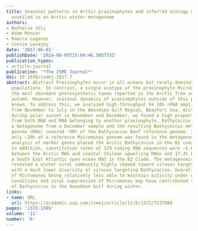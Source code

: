 ```yaml
---
title: Seasonal patterns in Arctic prasinophytes and inferred ecology of textitBathycoccus
  unveiled in an Arctic winter metagenome
authors:
- Nathalie Joli
- Adam Monier
- Ramiro Logares
- Connie Lovejoy
date: '2017-06-01'
publishDate: '2024-08-05T15:04:46.505775Z'
publication_types:
- article-journal
publication: '*The ISME Journal*'
doi: 10.1038/ismej.2017.7
abstract: Abstract Prasinophytes occur in all oceans but rarely dominate phytoplankton
  populations. In contrast, a single ecotype of the prasinophyte Micromonas is frequently
  the most abundant photosynthetic taxon reported in the Arctic from summer through
  autumn. However, seasonal dynamics of prasinophytes outside of this period are little
  known. To address this, we analyzed high-throughput V4 18S rRNA amplicon data collected
  from November to July in the Amundsen Gulf Region, Beaufort Sea, Arctic. Surprisingly
  during polar sunset in November and December, we found a high proportion of reads
  from both DNA and RNA belonging to another prasinophyte, Bathycoccus. We then analyzed
  a metagenome from a December sample and the resulting Bathycoccus metagenome assembled
  genome (MAG) covered ~90% of the Bathycoccus Ban7 reference genome. In contrast,
  only ~20% of a reference Micromonas genome was found in the metagenome. Our phylogenetic
  analysis of marker genes placed the Arctic Bathycoccus in the B1 coastal clade.
  In addition, substitution rates of 129 coding DNA sequences were ~1.6% divergent
  between the Arctic MAG and coastal Chilean upwelling MAGs and 17.3% between it and
  a South East Atlantic open ocean MAG in the B2 Clade. The metagenomic analysis also
  revealed a winter viral community highly skewed toward viruses targeting Micromonas,
  with a much lower diversity of viruses targeting Bathycoccus. Overall a combination
  of Micromonas being relatively less able to maintain activity under dark winter
  conditions and viral suppression of Micromonas may have contributed to the success
  of Bathycoccus in the Amundsen Gulf during winter.
links:
- name: URL
  url: https://academic.oup.com/ismej/article/11/6/1372/7537988
pages: '1372-1385'
volume: '11'
number: '6'
---
```

